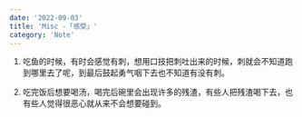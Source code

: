 ```yaml
---
date: '2022-09-03'
title: 'Misc -「感受」'
category: 'Note'
---
```


1. 吃鱼的时候，有时会感觉有刺，想用口技把刺吐出来的时候，刺就会不知道跑到哪里去了呢，到最后鼓起勇气咽下去也不知道有没有刺。

2. 吃完饭后想要喝汤，喝完后碗里会出现许多的残渣，有些人把残渣喝下去，也有些人觉得很恶心就从来不会想要碰到。